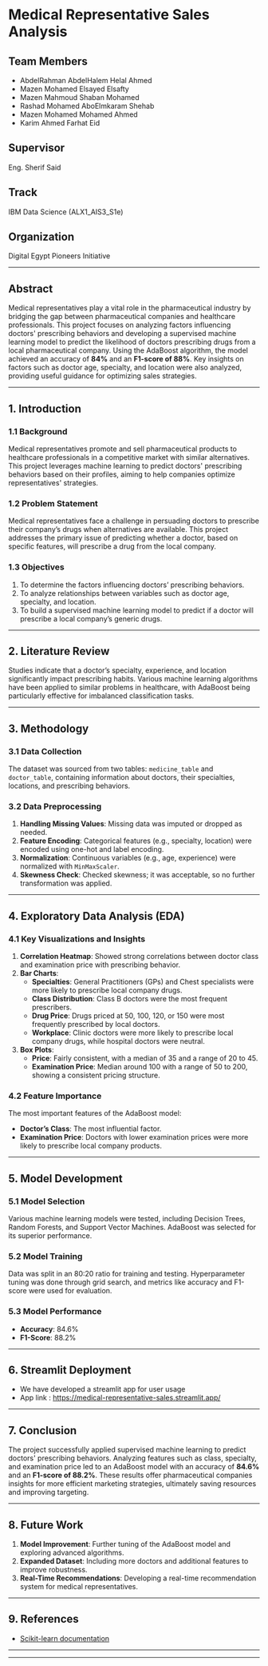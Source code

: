 # Medical Representative Sales Analysis 

## Team Members
- AbdelRahman AbdelHalem Helal Ahmed
- Mazen Mohamed Elsayed Elsafty
- Mazen Mahmoud Shaban Mohamed
- Rashad Mohamed AboElmkaram Shehab
- Mazen Mohamed Mohamed Ahmed
- Karim Ahmed Farhat Eid

## Supervisor
Eng. Sherif Said

## Track
IBM Data Science (ALX1_AIS3_S1e)

## Organization
Digital Egypt Pioneers Initiative

---

## Abstract
Medical representatives play a vital role in the pharmaceutical industry by bridging the gap between pharmaceutical companies and healthcare professionals. This project focuses on analyzing factors influencing doctors' prescribing behaviors and developing a supervised machine learning model to predict the likelihood of doctors prescribing drugs from a local pharmaceutical company. Using the AdaBoost algorithm, the model achieved an accuracy of **84%** and an **F1-score of 88%**. Key insights on factors such as doctor age, specialty, and location were also analyzed, providing useful guidance for optimizing sales strategies.

---

## 1. Introduction

### 1.1 Background
Medical representatives promote and sell pharmaceutical products to healthcare professionals in a competitive market with similar alternatives. This project leverages machine learning to predict doctors' prescribing behaviors based on their profiles, aiming to help companies optimize representatives' strategies.

### 1.2 Problem Statement
Medical representatives face a challenge in persuading doctors to prescribe their company’s drugs when alternatives are available. This project addresses the primary issue of predicting whether a doctor, based on specific features, will prescribe a drug from the local company.

### 1.3 Objectives
1. To determine the factors influencing doctors’ prescribing behaviors.
2. To analyze relationships between variables such as doctor age, specialty, and location.
3. To build a supervised machine learning model to predict if a doctor will prescribe a local company’s generic drugs.

---

## 2. Literature Review
Studies indicate that a doctor’s specialty, experience, and location significantly impact prescribing habits. Various machine learning algorithms have been applied to similar problems in healthcare, with AdaBoost being particularly effective for imbalanced classification tasks.

---

## 3. Methodology

### 3.1 Data Collection
The dataset was sourced from two tables: `medicine_table` and `doctor_table`, containing information about doctors, their specialties, locations, and prescribing behaviors.

### 3.2 Data Preprocessing
1. **Handling Missing Values**: Missing data was imputed or dropped as needed.
2. **Feature Encoding**: Categorical features (e.g., specialty, location) were encoded using one-hot and label encoding.
3. **Normalization**: Continuous variables (e.g., age, experience) were normalized with `MinMaxScaler`.
4. **Skewness Check**: Checked skewness; it was acceptable, so no further transformation was applied.

---

## 4. Exploratory Data Analysis (EDA)

### 4.1 Key Visualizations and Insights
1. **Correlation Heatmap**: Showed strong correlations between doctor class and examination price with prescribing behavior.
2. **Bar Charts**:
   - **Specialties**: General Practitioners (GPs) and Chest specialists were more likely to prescribe local company drugs.
   - **Class Distribution**: Class B doctors were the most frequent prescribers.
   - **Drug Price**: Drugs priced at 50, 100, 120, or 150 were most frequently prescribed by local doctors.
   - **Workplace**: Clinic doctors were more likely to prescribe local company drugs, while hospital doctors were neutral.
3. **Box Plots**:
   - **Price**: Fairly consistent, with a median of 35 and a range of 20 to 45.
   - **Examination Price**: Median around 100 with a range of 50 to 200, showing a consistent pricing structure.

### 4.2 Feature Importance
The most important features of the AdaBoost model:
- **Doctor’s Class**: The most influential factor.
- **Examination Price**: Doctors with lower examination prices were more likely to prescribe local company products.

---

## 5. Model Development

### 5.1 Model Selection
Various machine learning models were tested, including Decision Trees, Random Forests, and Support Vector Machines. AdaBoost was selected for its superior performance.

### 5.2 Model Training
Data was split in an 80:20 ratio for training and testing. Hyperparameter tuning was done through grid search, and metrics like accuracy and F1-score were used for evaluation.

### 5.3 Model Performance
- **Accuracy**: 84.6%
- **F1-Score**: 88.2%

---

## 6. Streamlit Deployment
- We have developed a streamlit app for user usage 
- App link : https://medical-representative-sales.streamlit.app/

---

## 7. Conclusion
The project successfully applied supervised machine learning to predict doctors' prescribing behaviors. Analyzing features such as class, specialty, and examination price led to an AdaBoost model with an accuracy of **84.6%** and an **F1-score of 88.2%**. These results offer pharmaceutical companies insights for more efficient marketing strategies, ultimately saving resources and improving targeting.

---

## 8. Future Work
1. **Model Improvement**: Further tuning of the AdaBoost model and exploring advanced algorithms.
2. **Expanded Dataset**: Including more doctors and additional features to improve robustness.
3. **Real-Time Recommendations**: Developing a real-time recommendation system for medical representatives.

---

## 9. References
- [Scikit-learn documentation](https://scikit-learn.org/)

---





---
